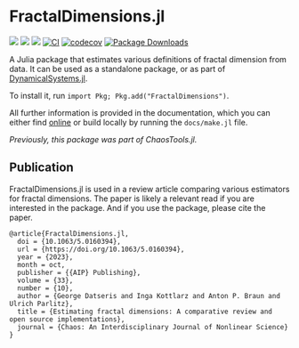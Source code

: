 # FractalDimensions.jl

[![](https://img.shields.io/badge/docs-dev-lightblue.svg)](https://juliadynamics.github.io/DynamicalSystemsDocs.jl/fractaldimensions/dev/)
[![](https://img.shields.io/badge/docs-stable-blue.svg)](https://juliadynamics.github.io/DynamicalSystemsDocs.jl/fractaldimensions/stable/)
[![](https://img.shields.io/badge/DOI-10.48550/ARXIV.2109.05937-purple)](https://arxiv.org/abs/2109.05937)
[![CI](https://github.com/JuliaDynamics/FractalDimensions.jl/workflows/CI/badge.svg)](https://github.com/JuliaDynamics/FractalDimensions.jl/actions?query=workflow%3ACI)
[![codecov](https://codecov.io/gh/JuliaDynamics/FractalDimensions.jl/branch/main/graph/badge.svg)](https://codecov.io/gh/JuliaDynamics/FractalDimensions.jl)
[![Package Downloads](https://shields.io/endpoint?url=https://pkgs.genieframework.com/api/v1/badge/FractalDimensions)](https://pkgs.genieframework.com?packages=FractalDimensions)

A Julia package that estimates various definitions of fractal dimension from data.
It can be used as a standalone package, or as part of
[DynamicalSystems.jl](https://juliadynamics.github.io/DynamicalSystems.jl/dev/).

To install it, run `import Pkg; Pkg.add("FractalDimensions")`.

All further information is provided in the documentation, which you can either find [online](https://juliadynamics.github.io/FractalDimensions.jl/stable/) or build locally by running the `docs/make.jl` file.

_Previously, this package was part of ChaosTools.jl._

## Publication

FractalDimensions.jl is used in a review article comparing various estimators for fractal dimensions. The paper is likely a relevant read if you are interested in the package. And if you use the package, please cite the paper.

```
@article{FractalDimensions.jl,
  doi = {10.1063/5.0160394},
  url = {https://doi.org/10.1063/5.0160394},
  year = {2023},
  month = oct,
  publisher = {{AIP} Publishing},
  volume = {33},
  number = {10},
  author = {George Datseris and Inga Kottlarz and Anton P. Braun and Ulrich Parlitz},
  title = {Estimating fractal dimensions: A comparative review and open source implementations},
  journal = {Chaos: An Interdisciplinary Journal of Nonlinear Science}
}
```